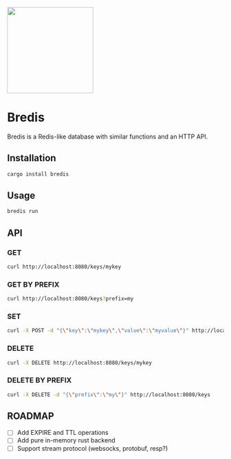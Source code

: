 <img src="https://github.com/vadim-su/bredis/assets/1702003/f046fac9-f25f-4f9e-8aa2-fbca414df8e4" width="200" />

# Bredis
Bredis is a Redis-like database with similar functions and an HTTP API.

## Installation
```bash
cargo install bredis
```

## Usage
```bash
bredis run
```

## API
### GET
```bash
curl http://localhost:8080/keys/mykey
```

### GET BY PREFIX
```bash
curl http://localhost:8080/keys?prefix=my
```

### SET
```bash
curl -X POST -d "{\"key\":\"mykey\",\"value\":\"myvalue\"}" http://localhost:8080/keys
```

### DELETE
```bash
curl -X DELETE http://localhost:8080/keys/mykey
```

### DELETE BY PREFIX
```bash
curl -X DELETE -d "{\"prefix\":\"my\"}" http://localhost:8080/keys
```

## ROADMAP
- [ ] Add EXPIRE and TTL operations
- [ ] Add pure in-memory rust backend
- [ ] Support stream protocol (websocks, protobuf, resp?)
